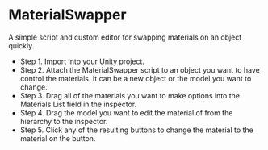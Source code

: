 # MaterialSwapper
A simple script and custom editor for swapping materials on an object quickly.

- Step 1. Import into your Unity project.
- Step 2. Attach the MaterialSwapper script to an object you want to have control the materials. It can be a new object or the model you want to change. 
- Step 3. Drag all of the materials you want to make options into the Materials List field in the inspector.
- Step 4. Drag the model you want to edit the material of from the hierarchy to the inspector.
- Step 5. Click any of the resulting buttons to change the material to the material on the button.
